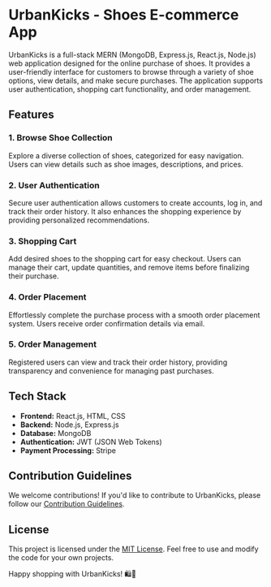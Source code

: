 # UrbanKicks - Shoes E-commerce App

UrbanKicks is a full-stack MERN (MongoDB, Express.js, React.js, Node.js) web application designed for the online purchase of shoes. It provides a user-friendly interface for customers to browse through a variety of shoe options, view details, and make secure purchases. The application supports user authentication, shopping cart functionality, and order management.

## Features

### 1. Browse Shoe Collection

Explore a diverse collection of shoes, categorized for easy navigation. Users can view details such as shoe images, descriptions, and prices.

### 2. User Authentication

Secure user authentication allows customers to create accounts, log in, and track their order history. It also enhances the shopping experience by providing personalized recommendations.

### 3. Shopping Cart

Add desired shoes to the shopping cart for easy checkout. Users can manage their cart, update quantities, and remove items before finalizing their purchase.

### 4. Order Placement

Effortlessly complete the purchase process with a smooth order placement system. Users receive order confirmation details via email.

### 5. Order Management

Registered users can view and track their order history, providing transparency and convenience for managing past purchases.

## Tech Stack

- **Frontend:** React.js, HTML, CSS
- **Backend:** Node.js, Express.js
- **Database:** MongoDB
- **Authentication:** JWT (JSON Web Tokens)
- **Payment Processing:** Stripe

## Contribution Guidelines

We welcome contributions! If you'd like to contribute to UrbanKicks, please follow our [Contribution Guidelines](CONTRIBUTING.md).

## License

This project is licensed under the [MIT License](LICENSE). Feel free to use and modify the code for your own projects.

Happy shopping with UrbanKicks! 🛍️👟
